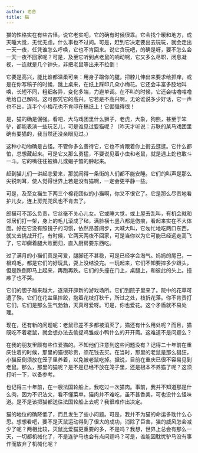 ```yaml
---
author: 老舍
title: 猫
---
```


<div class="heti heti--ancient">

猫的性格实在有些古怪。说它老实吧，它的确有时候很乖。它会找个暖和地方，成天睡大觉，无忧无虑。什么事也不过问。可是，赶到它决定要出去玩玩，就会走出一天一夜，任凭谁怎么呼唤，它也不肯回来。说它贪玩吧，的确是呀，要不怎么会一天一夜不回家呢？可是，及至它听到点老鼠的响动啊，它又多么尽职，闭息凝视，一连就是几个钟头，非把老鼠等出来不拉倒！

它要是高兴，能比谁都温柔可亲：用身子蹭你的腿，把脖儿伸出来要求给抓痒，或是在你写稿子的时候，跳上桌来，在纸上踩印几朵小梅花。它还会丰富多腔地叫唤，长短不同，粗细各异，变化多端，力避单调。在不叫的时候，它还会咕噜咕噜地给自己解闷。这可都凭它的高兴。它若是不高兴啊，无论谁说多少好话，它一声也不出，连半个小梅花也不肯印在稿纸上！它倔强得很！

是，猫的确是倔强。看吧，大马戏团里什么狮子，老虎，大象，狗熊，甚至于笨驴，都能表演一些玩艺儿，可是谁见过耍猫呢？（昨天才听说：苏联的某马戏团里确有耍猫的，我当然还没亲眼见过。）

这种小动物确是古怪。不管你多么善待它，它也不肯跟着你上街去逛逛。它什么都怕，总想藏起来。可是它又那么勇猛，不要说见着小虫和老鼠，就是遇上蛇也敢斗一斗。它的嘴往往被蜂儿或蝎子螫的肿起来。

赶到猫儿们一讲起恋爱来，那就闹得一条街的人们都不能安睡。它们的叫声是那么尖锐刺耳，使人觉得世界上若是没有猫啊，一定会更平静一些。

可是，及至女猫生下两三个棉花团似的小猫啊，你又不恨它了。它是那么尽责地看护儿女，连上房兜兜风也不肯去了。

郎猫可不那么负责，它丝毫不关心儿女。它或睡大觉，或上屋去乱叫，有机会就和邻居们打一架，身上的毛儿滚成了毡，满脸横七竖八都是伤痕，看起来实在不大体面。好在它没有照镜子的习惯，依然昂首阔步，大喊大叫，它匆忙地吃两口东西，就又去挑战开打。有时候，它两天两夜不回家，可是当你以为它可能已经远走高飞了，它却瘸着腿大败而归，直入厨房要东西吃。

过了满月的小猫们真是可爱，腿脚还不甚稳，可是已经学会淘气。妈妈的尾巴，一根鸡毛，都是它们的好玩具，耍上没结没完。一玩起来，它们不知要摔多少跟头，但是跌倒即马上起来，再跑再跌。它们的头撞在门上，桌腿上，和彼此的头上。撞疼了也不哭。

它们的胆子越来越大，逐渐开辟新的游戏场所。它们到院子里来了。院中的花草可遭了殃。它们在花盆里摔跤，抱着花枝打秋千，所过之处，枝折花落。你不肯责打它们，它们是那么生气勃勃，天真可爱呀。可是，你也爱花。这个矛盾就不易处理。

现在，还有新的问题呢：老鼠已差不多都被消灭了，猫还有什么用处呢？而且，猫既吃不着老鼠，就会想办法去偷捉鸡雏或小鸭什么的开开斋。这难道不是问题么？

在我的朋友里颇有些位爱猫的。不知他们注意到这些问题没有？记得二十年前在重庆住着的时候，那里的猫很珍贵，须花钱去买。在当时，那里的老鼠是那么猖狂，小猫反倒须放在笼子里养着，以免被老鼠吃掉。据说，目前在重庆已很不容易见到老鼠。那么，那里的猫呢？是不是已经不放在笼子里，还是根本不养猫了呢？这须打听一下，以备参考。

也记得三十年前，在一艘法国轮船上，我吃过一次猫肉。事前，我并不知道那是什么肉，因为不识法文，看不懂菜单。猫肉并不难吃，虽不甚香美，可也没什么怪味道。是不是该把猫都送往法国轮船上去呢？我很难作出决定。

猫的地位的确降低了，而且发生了些小问题。可是，我并不为猫的命运多耽什么心思。想想看吧，要不是灭鼠运动得到了很大的成功，消除了巨害，猫的威风怎会减少了呢？两相比较，灭鼠比爱猫更重要的多，不是吗？我想，世界上总会有那么一天，一切都机械化了，不是连驴马也会有点问题吗？可是，谁能因耽忧驴马没有事作而放弃了机械化呢？

</div>
